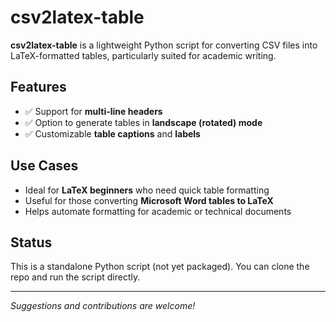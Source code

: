 # csv2latex-table

**csv2latex-table** is a lightweight Python script for converting CSV files into LaTeX-formatted tables, particularly suited for academic writing.

## Features

- ✅ Support for **multi-line headers**
- ✅ Option to generate tables in **landscape (rotated) mode**
- ✅ Customizable **table captions** and **labels**

## Use Cases

- Ideal for **LaTeX beginners** who need quick table formatting
- Useful for those converting **Microsoft Word tables to LaTeX**
- Helps automate formatting for academic or technical documents

## Status

This is a standalone Python script (not yet packaged). You can clone the repo and run the script directly.

---

*Suggestions and contributions are welcome!*
